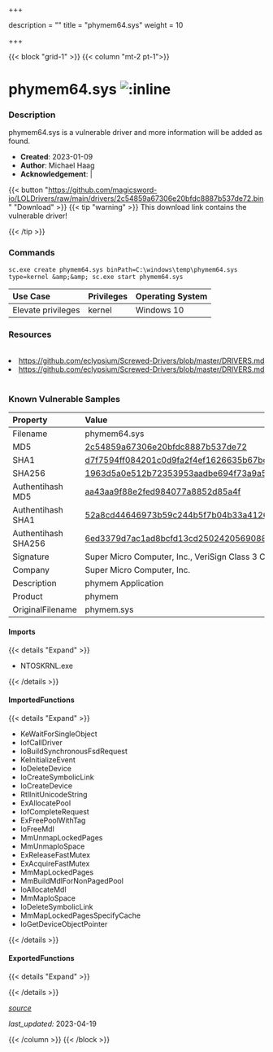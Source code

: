 +++

description = ""
title = "phymem64.sys"
weight = 10

+++


{{< block "grid-1" >}}
{{< column "mt-2 pt-1">}}


# phymem64.sys ![:inline](/images/twitter_verified.png) 


### Description

phymem64.sys is a vulnerable driver and more information will be added as found.

- **Created**: 2023-01-09
- **Author**: Michael Haag
- **Acknowledgement**:  | [](https://twitter.com/)

{{< button "https://github.com/magicsword-io/LOLDrivers/raw/main/drivers/2c54859a67306e20bfdc8887b537de72.bin" "Download" >}}
{{< tip "warning" >}}
This download link contains the vulnerable driver!

{{< /tip >}}

### Commands

```
sc.exe create phymem64.sys binPath=C:\windows\temp\phymem64.sys type=kernel &amp;&amp; sc.exe start phymem64.sys
```

| Use Case | Privileges | Operating System | 
|:---- | ---- | ---- |
| Elevate privileges | kernel | Windows 10 |

### Resources
<br>
<li><a href=" https://github.com/eclypsium/Screwed-Drivers/blob/master/DRIVERS.md"> https://github.com/eclypsium/Screwed-Drivers/blob/master/DRIVERS.md</a></li>
<li><a href="https://github.com/eclypsium/Screwed-Drivers/blob/master/DRIVERS.md">https://github.com/eclypsium/Screwed-Drivers/blob/master/DRIVERS.md</a></li>
<br>

### Known Vulnerable Samples

| Property           | Value |
|:-------------------|:------|
| Filename           | phymem64.sys |
| MD5                | [2c54859a67306e20bfdc8887b537de72](https://www.virustotal.com/gui/file/2c54859a67306e20bfdc8887b537de72) |
| SHA1               | [d7f7594ff084201c0d9fa2f4ef1626635b67bce5](https://www.virustotal.com/gui/file/d7f7594ff084201c0d9fa2f4ef1626635b67bce5) |
| SHA256             | [1963d5a0e512b72353953aadbe694f73a9a576f0241a988378fa40bf574eda52](https://www.virustotal.com/gui/file/1963d5a0e512b72353953aadbe694f73a9a576f0241a988378fa40bf574eda52) |
| Authentihash MD5   | [aa43aa9f88e2fed984077a8852d85a4f](https://www.virustotal.com/gui/search/authentihash%253Aaa43aa9f88e2fed984077a8852d85a4f) |
| Authentihash SHA1  | [52a8cd44646973b59c244b5f7b04b33a412634a2](https://www.virustotal.com/gui/search/authentihash%253A52a8cd44646973b59c244b5f7b04b33a412634a2) |
| Authentihash SHA256| [6ed3379d7ac1ad8bcfd13cd2502420569088ee7f1e04522ada48481d9a545a08](https://www.virustotal.com/gui/search/authentihash%253A6ed3379d7ac1ad8bcfd13cd2502420569088ee7f1e04522ada48481d9a545a08) |
| Signature         | Super Micro Computer, Inc., VeriSign Class 3 Code Signing 2010 CA, VeriSign   |
| Company           | Super Micro Computer, Inc. |
| Description       | phymem Application |
| Product           | phymem |
| OriginalFilename  | phymem.sys |


#### Imports
{{< details "Expand" >}}
* NTOSKRNL.exe

{{< /details >}}
#### ImportedFunctions
{{< details "Expand" >}}
* KeWaitForSingleObject
* IofCallDriver
* IoBuildSynchronousFsdRequest
* KeInitializeEvent
* IoDeleteDevice
* IoCreateSymbolicLink
* IoCreateDevice
* RtlInitUnicodeString
* ExAllocatePool
* IofCompleteRequest
* ExFreePoolWithTag
* IoFreeMdl
* MmUnmapLockedPages
* MmUnmapIoSpace
* ExReleaseFastMutex
* ExAcquireFastMutex
* MmMapLockedPages
* MmBuildMdlForNonPagedPool
* IoAllocateMdl
* MmMapIoSpace
* IoDeleteSymbolicLink
* MmMapLockedPagesSpecifyCache
* IoGetDeviceObjectPointer

{{< /details >}}
#### ExportedFunctions
{{< details "Expand" >}}

{{< /details >}}


[*source*](https://github.com/magicsword-io/LOLDrivers/tree/main/yaml/phymem64.yaml)

*last_updated:* 2023-04-19








{{< /column >}}
{{< /block >}}
